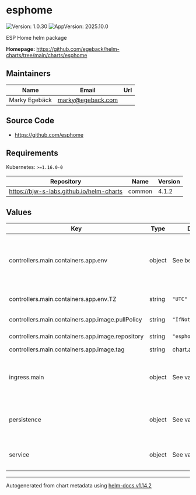 # esphome

![Version: 1.0.30](https://img.shields.io/badge/Version-1.0.30-informational?style=flat-square) ![AppVersion: 2025.10.0](https://img.shields.io/badge/AppVersion-2025.10.0-informational?style=flat-square)

ESP Home helm package

**Homepage:** <https://github.com/egeback/helm-charts/tree/main/charts/esphome>

## Maintainers

| Name | Email | Url |
| ---- | ------ | --- |
| Marky Egebäck | <marky@egeback.com> |  |

## Source Code

* <https://github.com/esphome>

## Requirements

Kubernetes: `>=1.16.0-0`

| Repository | Name | Version |
|------------|------|---------|
| https://bjw-s-labs.github.io/helm-charts | common | 4.1.2 |

## Values

| Key | Type | Default | Description |
|-----|------|---------|-------------|
| controllers.main.containers.app.env | object | See below | environment variables. See more environment variables in the [esphome documentation](https://esphome.org). |
| controllers.main.containers.app.env.TZ | string | `"UTC"` | Set the container timezone |
| controllers.main.containers.app.image.pullPolicy | string | `"IfNotPresent"` | image pull policy |
| controllers.main.containers.app.image.repository | string | `"esphome/esphome"` | image repository |
| controllers.main.containers.app.image.tag | string | chart.appVersion | image tag |
| ingress.main | object | See values.yaml | Enable and configure ingress settings for the chart under this key. |
| persistence | object | See values.yaml | Configure persistence settings for the chart under this key. |
| service | object | See values.yaml | Configures service settings for the chart. |

----------------------------------------------
Autogenerated from chart metadata using [helm-docs v1.14.2](https://github.com/norwoodj/helm-docs/releases/v1.14.2)
